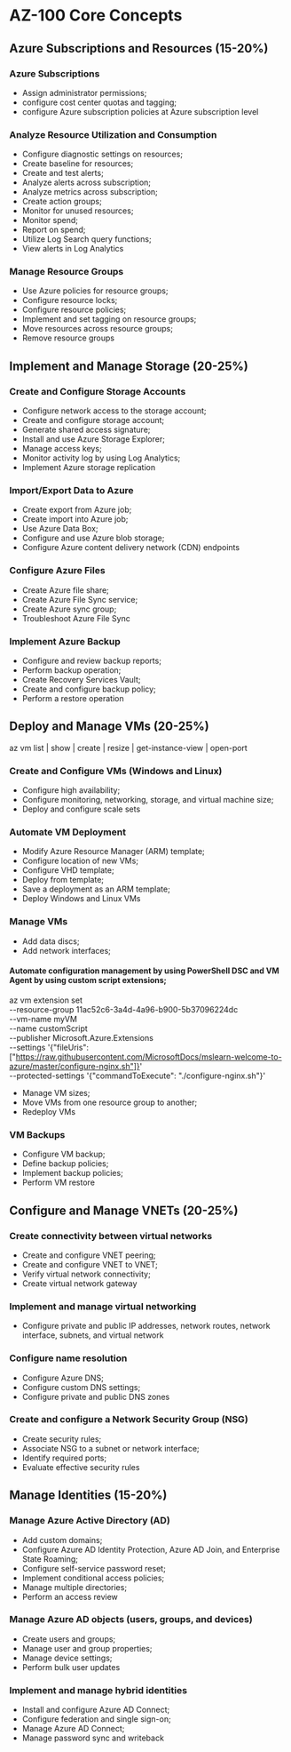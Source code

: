# AZ-100 Core Concepts

## Azure Subscriptions and Resources (15-20%)

### Azure Subscriptions
- Assign administrator permissions; 
- configure cost center quotas and tagging; 
- configure Azure subscription policies at Azure subscription level

### Analyze Resource Utilization and Consumption
- Configure diagnostic settings on resources; 
- Create baseline for resources; 
- Create and test alerts; 
- Analyze alerts across subscription; 
- Analyze metrics across subscription; 
- Create action groups; 
- Monitor for unused resources; 
- Monitor spend; 
- Report on spend; 
- Utilize Log Search query functions; 
- View alerts in Log Analytics

### Manage Resource Groups 
- Use Azure policies for resource groups; 
- Configure resource locks; 
- Configure resource policies; 
- Implement and set tagging on resource groups; 
- Move resources across resource groups; 
- Remove resource groups

## Implement and Manage Storage (20-25%)

### Create and Configure Storage Accounts
- Configure network access to the storage account; 
- Create and configure storage account; 
- Generate shared access signature; 
- Install and use Azure Storage Explorer; 
- Manage access keys; 
- Monitor activity log by using Log Analytics; 
- Implement Azure storage replication

### Import/Export Data to Azure
- Create export from Azure job; 
- Create import into Azure job; 
- Use Azure Data Box; 
- Configure and use Azure blob storage; 
- Configure Azure content delivery network (CDN) endpoints

### Configure Azure Files
- Create Azure file share; 
- Create Azure File Sync service; 
- Create Azure sync group; 
- Troubleshoot Azure File Sync

### Implement Azure Backup
- Configure and review backup reports; 
- Perform backup operation; 
- Create Recovery Services Vault; 
- Create and configure backup policy; 
- Perform a restore operation

## Deploy and Manage VMs (20-25%)

az vm list | show | create | resize | get-instance-view | open-port 

### Create and Configure VMs (Windows and Linux)
- Configure high availability; 
- Configure monitoring, networking, storage, and virtual machine size; 
- Deploy and configure scale sets

### Automate VM Deployment
- Modify Azure Resource Manager (ARM) template; 
- Configure location of new VMs; 
- Configure VHD template; 
- Deploy from template; 
- Save a deployment as an ARM template; 
- Deploy Windows and Linux VMs

### Manage VMs
- Add data discs; 
- Add network interfaces; 

#### Automate configuration management by using PowerShell DSC and VM Agent by using custom script extensions;
az vm extension set \
  --resource-group 11ac52c6-3a4d-4a96-b900-5b37096224dc \
  --vm-name myVM \
  --name customScript \
  --publisher Microsoft.Azure.Extensions \
  --settings '{"fileUris":["https://raw.githubusercontent.com/MicrosoftDocs/mslearn-welcome-to-azure/master/configure-nginx.sh"]}' \
  --protected-settings '{"commandToExecute": "./configure-nginx.sh"}'

- Manage VM sizes; 
- Move VMs from one resource group to another; 
- Redeploy VMs

### VM Backups
- Configure VM backup; 
- Define backup policies; 
- Implement backup policies; 
- Perform VM restore

## Configure and Manage VNETs (20-25%)

### Create connectivity between virtual networks
- Create and configure VNET peering;
- Create and configure VNET to VNET; 
- Verify virtual network connectivity; 
- Create virtual network gateway

### Implement and manage virtual networking
- Configure private and public IP addresses, network routes, network interface, subnets, and virtual network

### Configure name resolution
- Configure Azure DNS; 
- Configure custom DNS settings; 
- Configure private and public DNS zones

### Create and configure a Network Security Group (NSG)
- Create security rules; 
- Associate NSG to a subnet or network interface; 
- Identify required ports; 
- Evaluate effective security rules

## Manage Identities (15-20%)

### Manage Azure Active Directory (AD)
- Add custom domains; 
- Configure Azure AD Identity Protection, Azure AD Join, and Enterprise State Roaming; 
- Configure self-service password reset; 
- Implement conditional access policies;
- Manage multiple directories; 
- Perform an access review

### Manage Azure AD objects (users, groups, and devices)
- Create users and groups; 
- Manage user and group properties; 
- Manage device settings; 
- Perform bulk user updates

### Implement and manage hybrid identities
- Install and configure Azure AD Connect; 
- Configure federation and single sign-on; 
- Manage Azure AD Connect;
- Manage password sync and writeback
